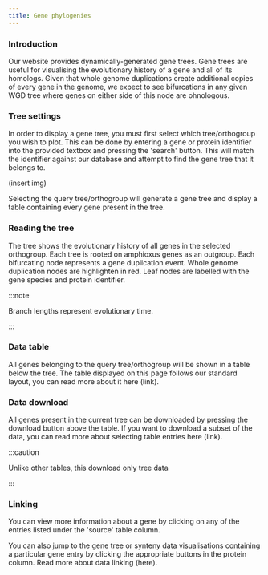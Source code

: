 ```yaml
---
title: Gene phylogenies
---
```


### Introduction

Our website provides dynamically-generated gene trees. Gene trees are useful for visualising the evolutionary history of a gene and all of its homologs. Given that whole genome duplications create additional copies of every gene in the genome, we expect to see bifurcations in any given WGD tree where genes on either side of this node are ohnologous.

### Tree settings

In order to display a gene tree, you must first select which tree/orthogroup you wish to plot. This can be done by entering a gene or protein identifier into the provided textbox and pressing the 'search' button. This will match the identifier against our database and attempt to find the gene tree that it belongs to.

(insert img)

Selecting the query tree/orthogroup will generate a gene tree and display a table containing every gene present in the tree.

### Reading the tree

The tree shows the evolutionary history of all genes in the selected orthogroup. Each tree is rooted on amphioxus genes as an outgroup. Each bifurcating node represents a gene duplication event. Whole genome duplication nodes are highlighten in red. Leaf nodes are labelled with the gene species and protein identifier.

:::note

Branch lengths represent evolutionary time.

:::

### Data table

All genes belonging to the query tree/orthogroup will be shown in a table below the tree. The table displayed on this page follows our standard layout, you can read more about it here (link).

### Data download

All genes present in the current tree can be downloaded by pressing the download button above the table. If you want to download a subset of the data, you can read more about selecting table entries here (link).

:::caution

Unlike other tables, this download only tree data

:::

### Linking

You can view more information about a gene by clicking on any of the entries listed under the 'source' table column.

You can also jump to the gene tree or synteny data visualisations containing a particular gene entry by clicking the appropriate buttons in the protein column. Read more about data linking (here).
